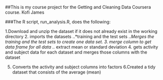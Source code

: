 ##This is my course project for the Getting and Cleaning Data Coursera course. 
Kofi James

###The R script, run_analysis.R, does the following:

1.Download and unzip  the dataset if it does not already exist in the working directory
2. imports the datasets
..*training and the test sets
..*Merges the training and the test sets to create one data set.
  3.  merge column to get data frame for all data 
  ..* extract mean or standard deviation
  4.  gets activity and subject data for each dataset and merges those columns with the dataset
   
   5. Converts the activity and subject columns into factors
   6.Created a tidy dataset that consists of the average (mean)
